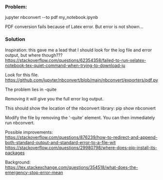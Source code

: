 ### Problem:
  jupyter nbconvert --to pdf my_notebook.ipynb

PDF conversion fails because of Latex error. But error is not shown...

### Solution
Inspiration: this gave me a lead that I should look for the log file and error output, but where though???    
https://stackoverflow.com/questions/62354358/failed-to-run-xelatex-notebook-tex-quiet-command-when-trying-to-download-ju

Look for this file.  
https://github.com/jupyter/nbconvert/blob/main/nbconvert/exporters/pdf.py

The problem lies in
  -quite

Removing it will give you the full error log output.

This should show the location of the nbconvert library:
  pip show nbconvert

Modify the file by removing the '-quite' element. You can then immediately run nbconvert.

Possible improvements:  
https://stackoverflow.com/questions/876239/how-to-redirect-and-append-both-standard-output-and-standard-error-to-a-file-wit  
https://stackoverflow.com/questions/29980798/where-does-pip-install-its-packages

Background:  
https://tex.stackexchange.com/questions/354518/what-does-the-emergency-stop-error-mean  
